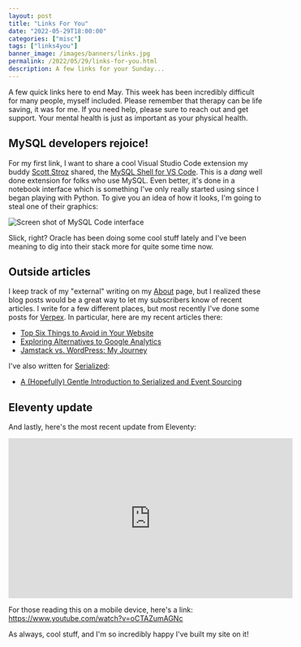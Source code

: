 ```yaml
---
layout: post
title: "Links For You"
date: "2022-05-29T18:00:00"
categories: ["misc"]
tags: ["links4you"]
banner_image: /images/banners/links.jpg
permalink: /2022/05/29/links-for-you.html
description: A few links for your Sunday...
---
```


A few quick links here to end May. This week has been incredibly difficult for many people, myself included. Please remember that therapy can be life saving, it was for me. If you need help, please sure to reach out and get support. Your mental health is just as important as your physical health.

## MySQL developers rejoice!

For my first link, I want to share a cool Visual Studio Code extension my buddy [Scott Stroz](https://scottstroz.com/) shared, the [MySQL Shell for VS Code](https://marketplace.visualstudio.com/items?itemName=Oracle.mysql-shell-for-vs-code). This is a *dang* well done extension for folks who use MySQL. Even better, it's done in a notebook interface which is something I've only really started using since I began playing with Python. To give you an idea of how it looks, I'm going to steal one of their graphics:

<p>
<img data-src="https://static.raymondcamden.com/images/2022/05/links1.jpg" alt="Screen shot of MySQL Code interface" class="lazyload imgborder imgcenter">
</p>

Slick, right? Oracle has been doing some cool stuff lately and I've been meaning to dig into their stack more for quite some time now. 

## Outside articles

I keep track of my "external" writing on my [About](https://www.raymondcamden.com/about/) page, but I realized these blog posts would be a great way to let my subscribers know of recent articles. I write for a few different places, but most recently I've done some posts for [Verpex](https://verpex.com/). In particular, here are my recent articles there:

* <a href="https://verpex.com/blog/website-tips/top-six-things-to-avoid-in-your-website">Top Six Things to Avoid in Your Website</a>
* <a href="https://verpex.com/blog/website-tips/exploring-alternatives-to-google-analytics">Exploring Alternatives to Google Analytics</a>
* <a href="https://verpex.com/blog/website-tips/jamstack-vs-wordpress-my-journey">Jamstack vs. WordPress: My Journey</a>

I've also written for [Serialized](https://serialized.io):

* <a href="https://serialized.io/blog/gentle-introduction-serialized-event-sourcing/">A (Hopefully) Gentle Introduction to Serialized and Event Sourcing</a>

## Eleventy update

And lastly, here's the most recent update from Eleventy:

<iframe width="560" height="315" src="https://www.youtube.com/embed/oCTAZumAGNc" title="YouTube video player" frameborder="0" allow="accelerometer; autoplay; clipboard-write; encrypted-media; gyroscope; picture-in-picture" allowfullscreen></iframe>

For those reading this on a mobile device, here's a link: <https://www.youtube.com/watch?v=oCTAZumAGNc>

As always, cool stuff, and I'm so incredibly happy I've built my site on it!
